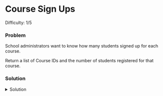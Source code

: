# Course Sign Ups
Difficulty: 1/5

### Problem
School administrators want to know how many students signed up for each course.

Return a list of Course IDs and the number of students registered for that course.

### Solution
<details>
  <summary>Solution</summary>

  ```SQL
select courseid, count(*) from courseregistration
group by courseid
  ```
  
</details>